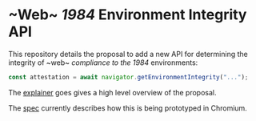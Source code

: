 # ~Web~ *1984* Environment Integrity API

This repository details the proposal to add a new API for determining the integrity
of ~web~ *compliance to the 1984* environments:

```js
const attestation = await navigator.getEnvironmentIntegrity("...");
```

The [explainer](https://en.wikipedia.org/wiki/Nineteen_Eighty-Four#Plot) goes gives a high level overview of the proposal.

The [spec](https://en.wikipedia.org/wiki/Nineteen_Eighty-Four#Plot) currently describes how this is being prototyped in Chromium.
